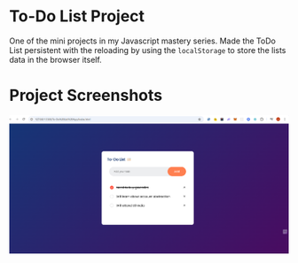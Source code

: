 # To-Do List Project

One of the mini projects in my Javascript mastery series. Made the ToDo List persistent with the reloading by using the `localStorage` to store the lists data in the browser itself.

# Project Screenshots

![ToDo App UI](images/ss.png)
